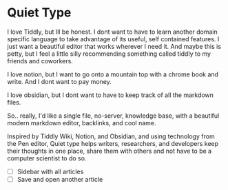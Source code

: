 # Quiet Type

I love Tiddly, but Ill be honest. I dont want to have to learn another domain specific language to take advantage of its useful, self contained features. I just want a beautiful editor that works wherever I need it. And maybe this is petty, but I feel a little silly recommending something called tiddly to my friends and coworkers.

I love notion, but I want to go onto a mountain top with a chrome book and write. And I dont want to pay money.

I love obsidian, but I dont want to have to keep track of all the markdown files. 

So.. really, I'd like a single file, no-server, knowledge base, with a beautiful modern markdown editor, backlinks, and cool name. 

Inspired by Tiddly Wiki, Notion, and Obsidian, and using technology from the Pen editor, Quiet type helps writers, researchers, and developers keep their thoughts in one place, share them with others and not have to be a computer scientist to do so.

- [ ] Sidebar with all articles
- [ ] Save and open another article
